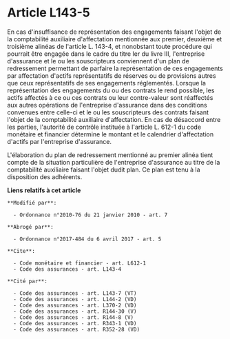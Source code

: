 # Article L143-5

En cas d'insuffisance de représentation des engagements faisant l'objet de la comptabilité auxiliaire d'affectation
mentionnée aux premier, deuxième et troisième alinéas de l'article L. 143-4, et nonobstant toute procédure qui pourrait être
engagée dans le cadre du titre Ier du livre III, l'entreprise d'assurance et le ou les souscripteurs conviennent d'un plan de
redressement permettant de parfaire la représentation de ces engagements par affectation d'actifs représentatifs de réserves
ou de provisions autres que ceux représentatifs de ses engagements réglementés. Lorsque la représentation des engagements du
ou des contrats le rend possible, les actifs affectés à ce ou ces contrats ou leur contre-valeur sont réaffectés aux autres
opérations de l'entreprise d'assurance dans des conditions convenues entre celle-ci et le ou les souscripteurs des contrats
faisant l'objet de la comptabilité auxiliaire d'affectation. En cas de désaccord entre les parties, l'autorité de contrôle
instituée à l'article L. 612-1 du code monétaire et financier détermine le montant et le calendrier d'affectation d'actifs
par l'entreprise d'assurance. 

L'élaboration du plan de redressement mentionné au premier alinéa tient compte de la situation particulière de l'entreprise
d'assurance au titre de la comptabilité auxiliaire faisant l'objet dudit plan. Ce plan est tenu à la disposition des
adhérents.

**Liens relatifs à cet article**

	**Modifié par**:

	  - Ordonnance n°2010-76 du 21 janvier 2010 - art. 7

	**Abrogé par**:

	  - Ordonnance n°2017-484 du 6 avril 2017 - art. 5

	**Cite**:

	  - Code monétaire et financier - art. L612-1
	  - Code des assurances - art. L143-4

	**Cité par**:

	  - Code des assurances - art. L143-7 (VT)
	  - Code des assurances - art. L144-2 (VD)
	  - Code des assurances - art. L370-2 (VD)
	  - Code des assurances - art. R144-30 (V)
	  - Code des assurances - art. R144-8 (V)
	  - Code des assurances - art. R343-1 (VD)
	  - Code des assurances - art. R352-28 (VD)
